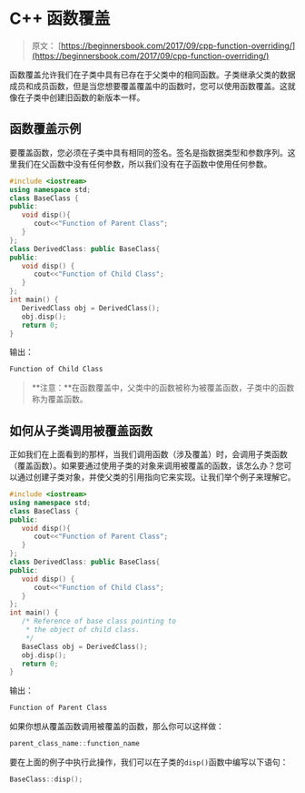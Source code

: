 # C++ 函数覆盖

> 原文： [https://beginnersbook.com/2017/09/cpp-function-overriding/](https://beginnersbook.com/2017/09/cpp-function-overriding/)

函数覆盖允许我们在子类中具有已存在于父类中的相同函数。子类继承父类的数据成员和成员函数，但是当您想要覆盖覆盖中的函数时，您可以使用函数覆盖。这就像在子类中创建旧函数的新版本一样。

## 函数覆盖示例

要覆盖函数，您必须在子类中具有相同的签名。签名是指数据类型和参数序列。这里我们在父函数中没有任何参数，所以我们没有在子函数中使用任何参数。

```cpp
#include <iostream>
using namespace std;
class BaseClass {
public:
   void disp(){
      cout<<"Function of Parent Class";
   }
};
class DerivedClass: public BaseClass{
public:
   void disp() {
      cout<<"Function of Child Class";
   }
};
int main() {
   DerivedClass obj = DerivedClass();
   obj.disp();
   return 0;
}
```

输出：

```cpp
Function of Child Class
```

> **注意：**在函数覆盖中，父类中的函数被称为被覆盖函数，子类中的函数称为覆盖函数。

## 如何从子类调用被覆盖函数

正如我们在上面看到的那样，当我们调用函数（涉及覆盖）时，会调用子类函数（覆盖函数）。如果要通过使用子类的对象来调用被覆盖的函数，该怎么办？您可以通过创建子类对象，并使父类的引用指向它来实现。让我们举个例子来理解它。

```cpp
#include <iostream>
using namespace std;
class BaseClass {
public:
   void disp(){
      cout<<"Function of Parent Class";
   }
};
class DerivedClass: public BaseClass{
public:
   void disp() {
      cout<<"Function of Child Class";
   }
};
int main() {
   /* Reference of base class pointing to
    * the object of child class.
    */
   BaseClass obj = DerivedClass(); 
   obj.disp();
   return 0;
}
```

输出：

```cpp
Function of Parent Class
```

如果你想从覆盖函数调用被覆盖的函数，那么你可以这样做：

```cpp
parent_class_name::function_name
```

要在上面的例子中执行此操作，我们可以在子类的`disp()`函数中编写以下语句：

```cpp
BaseClass::disp();
```